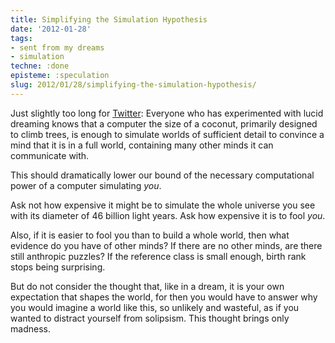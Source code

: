 ```yaml
---
title: Simplifying the Simulation Hypothesis
date: '2012-01-28'
tags:
- sent from my dreams
- simulation
techne: :done
episteme: :speculation
slug: 2012/01/28/simplifying-the-simulation-hypothesis/
---
```


Just slightly too long for [Twitter](https://twitter.com/#!/muflax): Everyone who has experimented with lucid dreaming knows that a computer the size of a coconut, primarily designed to climb trees, is enough to simulate worlds of sufficient detail to convince a mind that it is in a full world, containing many other minds it can communicate with.

This should dramatically lower our bound of the necessary computational power of a computer simulating *you*.

Ask not how expensive it might be to simulate the whole universe you see with its diameter of 46 billion light years. Ask how expensive it is to fool *you*. 

Also, if it is easier to fool you than to build a whole world, then what evidence do you have of other minds? If there are no other minds, are there still anthropic puzzles? If the reference class is small enough, birth rank stops being surprising.

But do not consider the thought that, like in a dream, it is your own expectation that shapes the world, for then you would have to answer why you would imagine a world like this, so unlikely and wasteful, as if you wanted to distract yourself from solipsism. This thought brings only madness.